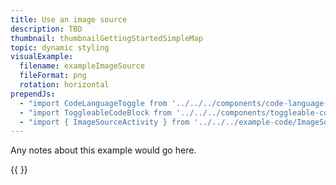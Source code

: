 ```yaml
---
title: Use an image source
description: TBD
thumbnail: thumbnailGettingStartedSimpleMap
topic: dynamic styling
visualExample:
  filename: exampleImageSource
  fileFormat: png
  rotation: horizontal
prependJs:
  - "import CodeLanguageToggle from '../../../components/code-language-toggle'"
  - "import ToggleableCodeBlock from '../../../components/toggleable-code-block'"
  - "import { ImageSourceActivity } from '../../../example-code/ImageSourceActivity.js'"
---
```


Any notes about this example would go here. 

{{
  <CodeLanguageToggle />
  <ToggleableCodeBlock 
    codeSnippet={ImageSourceActivity}
  />
}}
